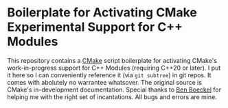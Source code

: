 # Boilerplate for Activating CMake Experimental Support for C++ Modules

This repository contains a [CMake](https://github.com/Kitware/CMake) script boilerplate for activating CMake's work-in-progress support for C++ Modules (requiring C++20 or later).  I put it here so I can conveniently reference it (via `git subtree`) in git repos.  It comes with abolutely no warrantee whatsover.  The original source is CMake's in-development documentation.  Special thanks to [Ben Boeckel](https://github.com/mathstuf/) for helping me with the right set of incantations.  All bugs and errors are mine.